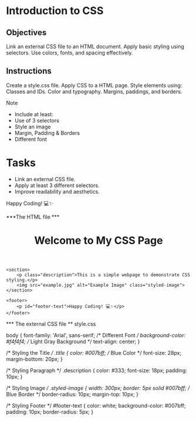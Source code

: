 # Introduction to CSS

## Objectives
Link an external CSS file to an HTML document.
Apply basic styling using selectors.
Use colors, fonts, and spacing effectively.

## Instructions

Create a style.css file.
Apply CSS to a HTML page.
Style elements using:
Classes and IDs.
Color and typography.
Margins, paddings, and borders.

>[!NOTE]
>  - Include at least:
>  - Use of 3 selectors
>  - Style an image
>  - Margin, Padding & Borders
>  - Different font

# Tasks
 - Link an external CSS file.
 - Apply at least 3 different selectors.
 - Improve readability and aesthetics.

Happy Coding! 💻✨

***The HTML file ***

<!DOCTYPE html>
<html lang="en">
<head>
    <meta charset="UTF-8">
    <meta name="viewport" content="width=device-width, initial-scale=1.0">
    <title>CSS Styling Example</title>
    <link rel="stylesheet" href="style.css"> <!-- Linking external CSS -->
</head>
<body>
    <header>
        <h1 class="title">Welcome to My CSS Page</h1>
    </header>

    <section>
        <p class="description">This is a simple webpage to demonstrate CSS styling.</p>
        <img src="example.jpg" alt="Example Image" class="styled-image">
    </section>

    <footer>
        <p id="footer-text">Happy Coding! 💻✨</p>
    </footer>
</body>
</html>

*** The external CSS file **
style.css

body {
    font-family: 'Arial', sans-serif; /* Different Font */
    background-color: #f4f4f4; /* Light Gray Background */
    text-align: center;
}

/* Styling the Title */
.title {
    color: #007bff; /* Blue Color */
    font-size: 28px;
    margin-bottom: 20px;
}

/* Styling Paragraph */
.description {
    color: #333;
    font-size: 18px;
    padding: 10px;
}

/* Styling Image */
.styled-image {
    width: 300px;
    border: 5px solid #007bff; /* Blue Border */
    border-radius: 10px;
    margin-top: 10px;
}

/* Styling Footer */
#footer-text {
    color: white;
    background-color: #007bff;
    padding: 10px;
    border-radius: 5px;
}
